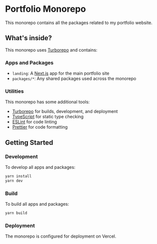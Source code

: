 # Portfolio Monorepo

This monorepo contains all the packages related to my portfolio website.

## What's inside?

This monorepo uses [Turborepo](https://turbo.build/) and contains:

### Apps and Packages

- `landing`: A [Next.js](https://nextjs.org) app for the main portfolio site
- `packages/*`: Any shared packages used across the monorepo

### Utilities

This monorepo has some additional tools:

- [Turborepo](https://turbo.build/) for builds, development, and deployment
- [TypeScript](https://www.typescriptlang.org/) for static type checking
- [ESLint](https://eslint.org/) for code linting
- [Prettier](https://prettier.io) for code formatting

## Getting Started

### Development

To develop all apps and packages:

```bash
yarn install
yarn dev
```

### Build

To build all apps and packages:

```bash
yarn build
```

### Deployment

The monorepo is configured for deployment on Vercel. 